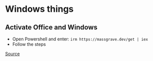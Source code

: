 # Windows things

## Activate Office and Windows

- Open Powershell and enter:
`irm https://massgrave.dev/get | iex`
- Follow the steps

[Source](https://github.com/massgravel/Microsoft-Activation-Scripts)